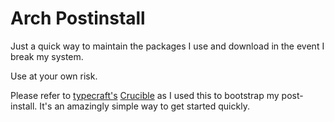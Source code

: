 # Arch Postinstall

Just a quick way to maintain the packages I use and download in the event I break my system.

Use at your own risk.

Please refer to [typecraft's](https://www.youtube.com/@typecraft_dev) [Crucible](https://github.com/typecraft-dev/crucible) as I used this to bootstrap my post-install. It's an amazingly simple way to get started quickly.

